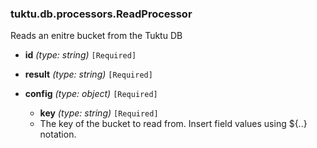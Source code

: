 ### tuktu.db.processors.ReadProcessor
Reads an enitre bucket from the Tuktu DB

  * **id** *(type: string)* `[Required]`

  * **result** *(type: string)* `[Required]`

  * **config** *(type: object)* `[Required]`

    * **key** *(type: string)* `[Required]`
    - The key of the bucket to read from. Insert field values using ${..} notation.

